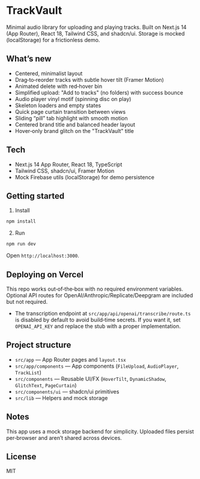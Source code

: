 # TrackVault

Minimal audio library for uploading and playing tracks. Built on Next.js 14 (App Router), React 18, Tailwind CSS, and shadcn/ui. Storage is mocked (localStorage) for a frictionless demo.

## What’s new

- Centered, minimalist layout
- Drag‑to‑reorder tracks with subtle hover tilt (Framer Motion)
- Animated delete with red‑hover bin
- Simplified upload: "Add to tracks" (no folders) with success bounce
- Audio player vinyl motif (spinning disc on play)
- Skeleton loaders and empty states
- Quick page curtain transition between views
- Sliding “pill” tab highlight with smooth motion
- Centered brand title and balanced header layout
- Hover‑only brand glitch on the "TrackVault" title

## Tech

- Next.js 14 App Router, React 18, TypeScript
- Tailwind CSS, shadcn/ui, Framer Motion
- Mock Firebase utils (localStorage) for demo persistence

## Getting started

1. Install

```bash
npm install
```

2. Run

```bash
npm run dev
```

Open `http://localhost:3000`.

## Deploying on Vercel

This repo works out‑of‑the‑box with no required environment variables. Optional API routes for OpenAI/Anthropic/Replicate/Deepgram are included but not required.

- The transcription endpoint at `src/app/api/openai/transcribe/route.ts` is disabled by default to avoid build‑time secrets. If you want it, set `OPENAI_API_KEY` and replace the stub with a proper implementation.

## Project structure

- `src/app` — App Router pages and `layout.tsx`
- `src/app/components` — App components (`FileUpload`, `AudioPlayer`, `TrackList`)
- `src/components` — Reusable UI/FX (`HoverTilt`, `DynamicShadow`, `GlitchText`, `PageCurtain`)
- `src/components/ui` — shadcn/ui primitives
- `src/lib` — Helpers and mock storage

## Notes

This app uses a mock storage backend for simplicity. Uploaded files persist per‑browser and aren’t shared across devices.

## License

MIT
